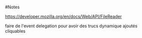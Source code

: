 #Notes

https://developer.mozilla.org/en/docs/Web/API/FileReader

faire de l'event delegation pour avoir des trucs dynamique ajoutés cliquables
